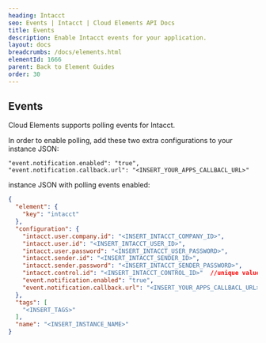 ```yaml
---
heading: Intacct
seo: Events | Intacct | Cloud Elements API Docs
title: Events
description: Enable Intacct events for your application.
layout: docs
breadcrumbs: /docs/elements.html
elementId: 1666
parent: Back to Element Guides
order: 30
---
```


## Events

Cloud Elements supports polling events for Intacct.

In order to enable polling, add these two extra configurations to your instance JSON:

```
"event.notification.enabled": "true",
"event.notification.callback.url": "<INSERT_YOUR_APPS_CALLBACL_URL>"
```

instance JSON with polling events enabled:

```json
{
  "element": {
    "key": "intacct"
  },
  "configuration": {
  	"intacct.user.company.id": "<INSERT_INTACCT_COMPANY_ID>",
  	"intacct.user.id": "<INSERT_INTACCT_USER_ID>",
  	"intacct.user.password": "<INSERT_INTACCT_USER_PASSWORD>",
  	"intacct.sender.id": "<INSERT_INTACCT_SENDER_ID>",
  	"intacct.sender.password": "<INSERT_INTACCT_SENDER_PASSWORD>",
  	"intacct.control.id": "<INSERT_INTACCT_CONTROL_ID>"  //unique value like myTestId,
    "event.notification.enabled": "true",
    "event.notification.callback.url": "<INSERT_YOUR_APPS_CALLBACL_URL>"
  },
  "tags": [
    "<INSERT_TAGS>"
  ],
  "name": "<INSERT_INSTANCE_NAME>"
}
```
